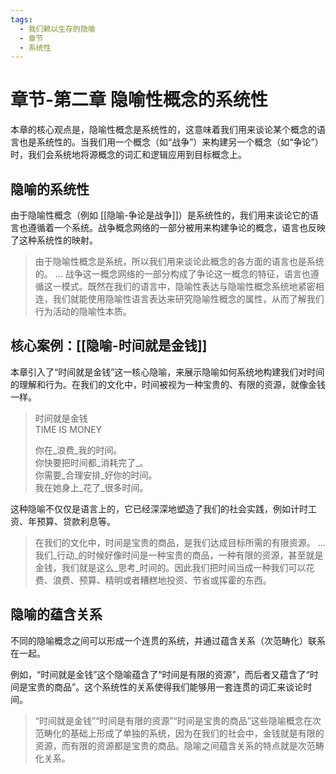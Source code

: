```yaml
---
tags:
  - 我们赖以生存的隐喻
  - 章节
  - 系统性
---
```


# 章节-第二章 隐喻性概念的系统性

本章的核心观点是，隐喻性概念是系统性的，这意味着我们用来谈论某个概念的语言也是系统性的。当我们用一个概念（如“战争”）来构建另一个概念（如“争论”）时，我们会系统地将源概念的词汇和逻辑应用到目标概念上。

## 隐喻的系统性

由于隐喻性概念（例如 [[隐喻-争论是战争]]）是系统性的，我们用来谈论它的语言也遵循着一个系统。战争概念网络的一部分被用来构建争论的概念，语言也反映了这种系统性的映射。

> 由于隐喻性概念是系统，所以我们用来谈论此概念的各方面的语言也是系统的。
> ...
> 战争这一概念网络的一部分构成了争论这一概念的特征，语言也遵循这一模式。既然在我们的语言中，隐喻性表达与隐喻性概念系统地紧密相连，我们就能使用隐喻性语言表达来研究隐喻性概念的属性，从而了解我们行为活动的隐喻性本质。

## 核心案例：[[隐喻-时间就是金钱]]

本章引入了“时间就是金钱”这一核心隐喻，来展示隐喻如何系统地构建我们对时间的理解和行为。在我们的文化中，时间被视为一种宝贵的、有限的资源，就像金钱一样。

> 时间就是金钱  
> TIME IS MONEY
> 
> 你在_浪费_我的时间。  
> 你快要把时间都_消耗完了_。  
> 你需要_合理安排_好你的时间。  
> 我在她身上_花了_很多时间。

这种隐喻不仅仅是语言上的，它已经深深地塑造了我们的社会实践，例如计时工资、年预算、贷款利息等。

> 在我们的文化中，时间是宝贵的商品，是我们达成目标所需的有限资源。
> ...
> 我们_行动_的时候好像时间是一种宝贵的商品，一种有限的资源，甚至就是金钱，我们就是这么_思考_时间的。因此我们把时间当成一种我们可以花费、浪费、预算、精明或者糟糕地投资、节省或挥霍的东西。

## 隐喻的蕴含关系

不同的隐喻概念之间可以形成一个连贯的系统，并通过蕴含关系（次范畴化）联系在一起。

例如，“时间就是金钱”这个隐喻蕴含了“时间是有限的资源”，而后者又蕴含了“时间是宝贵的商品”。这个系统性的关系使得我们能够用一套连贯的词汇来谈论时间。

> “时间就是金钱”“时间是有限的资源”“时间是宝贵的商品”这些隐喻概念在次范畴化的基础上形成了单独的系统，因为在我们的社会中，金钱就是有限的资源，而有限的资源都是宝贵的商品。隐喻之间蕴含关系的特点就是次范畴化关系。